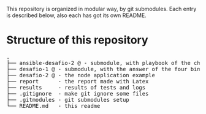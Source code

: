 This repository is organized in modular way, by git submodules.
Each entry is described below, also each has got its own README.

# Structure of this repository

<pre>
.
├── ansible-desafio-2 @ - submodule, with playbook of the challenge 2
├── desafio-1 @ - submodule, with the answer of the four binaries
├── desafio-2 @ - the node application example
├── report      - the report made with Latex
├── results     - results of tests and logs
├── .gitignore  - make git ignore some files
├── .gitmodules - git submodules setup
└── README.md   - this readme
</pre>
